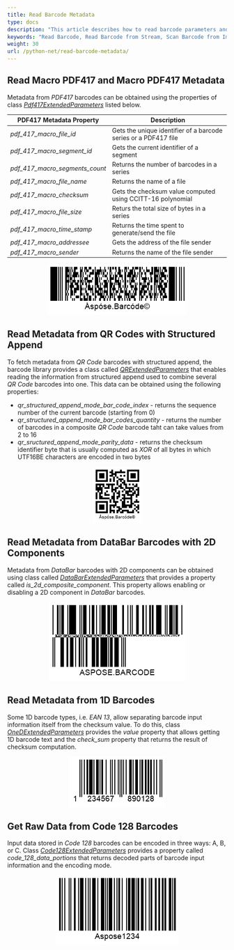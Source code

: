 ```yaml
---
title: Read Barcode Metadata
type: docs
description: "This article describes how to read barcode parameters and encoded metadata"
keywords: "Read Barcode, Read Barcode from Stream, Scan Barcode from Image, Many Barcodes in One Image, Read PDF417 Barcode, Read PDF417 Metadata, Read Qr Code, Read QR Code Metadata, QR Code Structured Append, Aspose.BarCode, Read Barcode C#"
weight: 30
url: /python-net/read-barcode-metadata/
---
```


## **Read Macro PDF417 and Macro PDF417 Metadata**
Metadata from *PDF417* barcodes can be obtained using the properties of class [*Pdf417ExtendedParameters*](/barcode/python-net/api-reference/aspose.barcode.barcoderecognition/pdf417extendedparameters/) listed below.
  
|PDF417 Metadata Property|Description|
|---|---|
|*pdf_417_macro_file_id*|Gets the unique identifier of a barcode series or a PDF417 file|
|*pdf_417_macro_segment_id*|Gets the current identifier of a segment|
|*pdf_417_macro_segments_count*|Returns the number of barcodes in a series|
|*pdf_417_macro_file_name*|Returns the name of a file|
|*pdf_417_macro_checksum*|Gets the checksum value computed using CCITT-16 polynomial|
|*pdf_417_macro_file_size*|Returs the total size of bytes in a series|
|*pdf_417_macro_time_stamp*|Returns the time spent to generate/send the file|
|*pdf_417_macro_addressee*|Gets the address of the file sender|
|*pdf_417_macro_sender*|Returns the name of the file sender|
  
  
<p align="center"><img src="extpdf417meta.png"></p>  

## **Read Metadata from QR Codes with Structured Append**
To fetch metadata from *QR Code* barcodes with structured append, the barcode library provides a class called [*QRExtendedParameters*](/barcode/python-net/api-reference/aspose.barcode.barcoderecognition/qrextendedparameters/) that enables reading the information from structured append used to combine several *QR Code* barcodes into one. This data can be obtained using the following properties:

- *qr_structured_append_mode_bar_code_index* - returns the sequence number of the current barcode (starting from 0)
- *qr_structured_append_mode_bar_codes_quantity* - returns the number of barcodes in a composite *QR Code* barcode taht can take values from 2 to 16
- *qr_sructured_append_mode_parity_data* - returns the checksum identifier byte that is usually computed as *XOR* of all bytes in which UTF16BE characters are encoded in two bytes  


<p align="center"><img src="extqrmeta.png"></p>
  
## **Read Metadata from DataBar Barcodes with 2D Components**
Metadata from *DataBar* barcodes with 2D components can be obtained using class called [*DataBarExtendedParameters*](/barcode/python-net/api-reference/aspose.barcode.barcoderecognition/databarextendedparameters/) that provides a property called *is_2d_composite_component*. This property allows enabling or disabling a 2D component in *DataBar* barcodes. 

<p align="center"><img src="extdatabarmeta.png"></p>

## **Read Metadata from 1D Barcodes**
Some 1D barcode types, i.e. *EAN 13*, allow separating barcode input information itself from the checksum value. To do this, class [*OneDExtendedParameters*](/barcode/python-net/api-reference/aspose.barcode.barcoderecognition/onedextendedparameters/) provides the *value* property that allows getting 1D barcode text and the *check_sum* property that returns the result of checksum computation.

 
<p align="center"><img src="ean13.png"></p>
  
## **Get Raw Data from Code 128 Barcodes**
Input data stored in *Code 128* barcodes can be encoded in three ways: A, B, or C. Class [*Code128ExtendedParameters*](/barcode/python-net/api-reference/aspose.barcode.barcoderecognition/code128extendedparameters/) provides a property called *code_128_data_portions* that returns decoded parts of barcode input information and the encoding mode.

<p align="center"><img src="code128.png"></p>
